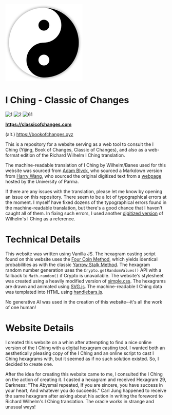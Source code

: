 ![taijitu](https://raw.githubusercontent.com/ExtraJuiceMan/BookOfChanges/refs/heads/master/media/images/taijitu.png)


# I Ching - Classic of Changes
![1](https://upload.wikimedia.org/wikipedia/commons/9/9a/Iching-hexagram-01.svg)
![2](https://upload.wikimedia.org/wikipedia/commons/c/c7/Iching-hexagram-02.svg)
![61](https://upload.wikimedia.org/wikipedia/commons/1/1e/Iching-hexagram-61.svg)

**https://classicofchanges.com**

(alt.) https://bookofchanges.xyz

This is a repository for a website serving as a web tool to consult the I Ching (Yijing, Book of Changes, Classic of Changes), and also as a web-format edition of the Richard Wilhelm I Ching translation.

The machine-readable translation of I Ching by Wilhelm/Banes used for this website was sourced from [Adam Blvck](https://github.com/adamblvck/iching-wilhelm-dataset), who sourced a Markdown version from [Harry Wang](https://github.com/harrywang/iching-book), who sourced the original digitized text from a [webpage](http://www2.unipr.it/~deyoung/I_Ching_Wilhelm_Translation.html) hosted by the University of Parma. 

If there are any issues with the translation, please let me know by opening an issue on this repository. There seem to be a lot of typographical errors at the moment. I myself have fixed dozens of the typographical errors found in the machine-readable translation, but there's a good chance that I haven't caught all of them. In fixing such errors, I used another [digitized version](https://www.wisdomportal.com/IChing/IChing-Wilhelm.html) of Wilhelm's I Ching as a reference.

# Technical Details
This website was written using Vanilla JS. The hexagram casting script found on this website uses the [Four Coin Method](https://en.wikipedia.org/wiki/I_Ching_divination#Four_coins), which yields identical probabilities as with the classic [Yarrow Stalk Method](https://en.wikipedia.org/wiki/I_Ching_divination#Yarrow_stalks). The hexagram random number generation uses the ``Crypto.getRandomValues()`` API with a fallback to ``Math.random()`` if Crypto is unavailable. The website's stylesheet was created using a heavily modified version of [simple.css](https://github.com/kevquirk/simple.css). The hexagrams are drawn and animated using [SVG.js](https://github.com/svgdotjs/svg.js). The machine-readable I Ching data was templated into HTML using [handlebars.js](https://github.com/handlebars-lang/handlebars.js).

No generative AI was used in the creation of this website--it's all the work of one human!

# Website Details
I created this website on a whim after attempting to find a nice online version of the I Ching with a digital hexagram casting tool. I wanted both an aesthetically pleasing copy of the I Ching and an online script to cast I Ching hexagrams with, but it seemed as if no such solution existed. So, I decided to create one. 

After the idea for creating this website came to me, I consulted the I Ching on the action of creating it. I casted a hexagram and received Hexagram 29, Darkness: "The Abysmal repeated, If you are sincere, you have success in your heart, And whatever you do succeeds." Carl Jung happened to receive the same hexagram after asking about his action in writing the foreword to Richard Wilhelm's I Ching translation. The oracle works in strange and unusual ways!
